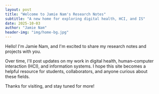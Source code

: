 ```yaml
---
layout: post
title: "Welcome to Jamie Nam's Research Notes"
subtitle: "A new home for exploring digital health, HCI, and IS"
date: 2025-10-03
author: "Jamie Nam"
header-img: "img/home-bg.jpg"
---
```


Hello! I'm Jamie Nam, and I'm excited to share my research notes and projects with you.

Over time, I'll post updates on my work in digital health, human–computer interaction (HCI), and information systems. I hope this site becomes a helpful resource for students, collaborators, and anyone curious about these fields.

Thanks for visiting, and stay tuned for more!
